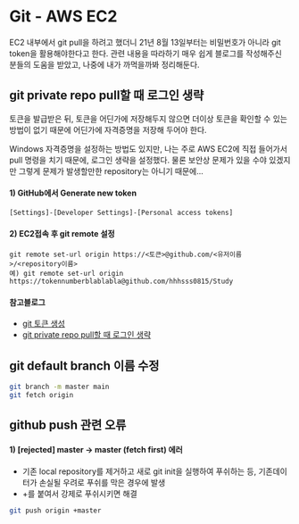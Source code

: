 # Git - AWS EC2
EC2 내부에서 git pull을 하려고 했더니 21년 8월 13일부터는 비밀번호가 아니라 git token을 활용해야한다고 한다.
관련 내용을 따라하기 매우 쉽게 블로그를 작성해주신 분들의 도움을 받았고, 나중에 내가 까먹을까봐 정리해둔다.

## git private repo pull할 때 로그인 생략
토큰을 발급받은 뒤, 토큰을 어딘가에 저장해두지 않으면 더이상 토큰을 확인할 수 있는 방법이 없기 때문에
어딘가에 자격증명을 저장해 두어야 한다.

Windows 자격증명을 설정하는 방법도 있지만, 나는 주로 AWS EC2에 직접 들어가서 pull 명령을 치기 때문에,
로그인 생략을 설정했다. 물론 보안상 문제가 있을 수야 있겠지만 그렇게 문제가 발생할만한 repository는 아니기 때문에...

#### 1) GitHub에서 Generate new token
`[Settings]-[Developer Settings]-[Personal access tokens]`
#### 2) EC2접속 후 git remote 설정
`git remote set-url origin https://<토큰>@github.com/<유저이름>/<repository이름>`  
`예) git remote set-url origin https://tokennumberblablabla@github.com/hhhsss0815/Study`


#### 참고블로그
- [git 토큰 생성](https://firstquarter.tistory.com/entry/Git-%ED%86%A0%ED%81%B0-%EC%9D%B8%EC%A6%9D-%EB%A1%9C%EA%B7%B8%EC%9D%B8-remote-Support-for-password-authentication-was-removed-on-August-13-2021-Please-use-a-personal-access-token-instead)
- [git private repo pull할 때 로그인 생략](https://yangeok.github.io/devops/2019/10/30/git-without-login.html)


## git default branch 이름 수정
```bash
git branch -m master main
git fetch origin
```

## github push 관련 오류
#### 1) [rejected] master -> master (fetch first) 에러
- 기존 local repository를 제거하고 새로 git init을 실행하여 푸쉬하는 등, 기존데이터가 손실될 우려로 푸쉬를 막은 경우에 발생
- +를 붙여서 강제로 푸쉬시키면 해결
```bash
git push origin +master 
```
